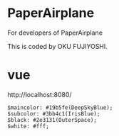 # PaperAirplane
For developers of PaperAirplane

This is coded by OKU FUJIYOSHI.

# vue
http://localhost:8080/

```
$maincolor: #19b5fe(DeepSkyBlue);  
$subcolor: #3bb4c1(IrisBlue);  
$black: #2e3131(OuterSpace);  
$white: #fff;
```
